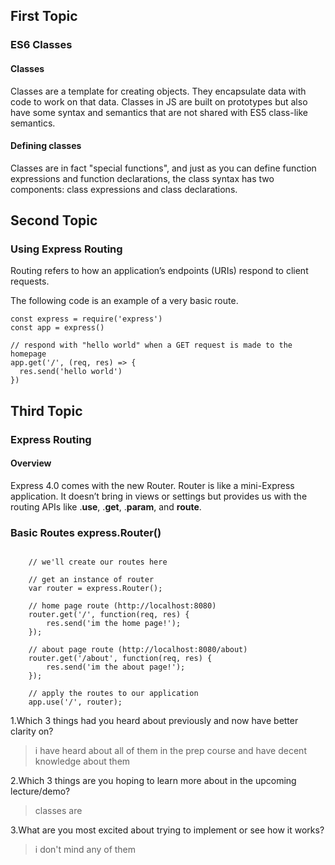 ## **First Topic**

### **ES6 Classes**

#### **Classes**
Classes are a template for creating objects. They encapsulate data with code to work on that data. Classes in JS are built on prototypes but also have some syntax and semantics that are not shared with ES5 class-like semantics.

#### **Defining classes**
Classes are in fact "special functions", and just as you can define function expressions and function declarations, the class syntax has two components: class expressions and class declarations.

## **Second Topic**

### **Using Express Routing**
Routing refers to how an application’s endpoints (URIs) respond to client requests.
<p>The following code is an example of a very basic route.<p>

<pre><code>const express = require('express')
const app = express()

// respond with "hello world" when a GET request is made to the homepage
app.get('/', (req, res) => {
  res.send('hello world')
})</pre></code>

## **Third Topic**

### **Express Routing**
#### **Overview**
Express 4.0 comes with the new Router. Router is like a mini-Express application. It doesn’t bring in views or settings but provides us with the routing APIs like .**use**, .**get**, .**param**, and **route**.

### **Basic Routes express.Router()**

<pre><code>
    // we'll create our routes here

    // get an instance of router
    var router = express.Router();

    // home page route (http://localhost:8080)
    router.get('/', function(req, res) {
        res.send('im the home page!');
    });

    // about page route (http://localhost:8080/about)
    router.get('/about', function(req, res) {
        res.send('im the about page!');
    });

    // apply the routes to our application
    app.use('/', router);
</pre></code>


1.Which 3 things had you heard about previously and now have better clarity on?
>i have heard about all of them in the prep course and have decent knowledge about them

2.Which 3 things are you hoping to learn more about in the upcoming lecture/demo?
> classes are

3.What are you most excited about trying to implement or see how it works?
>i don't mind any of them